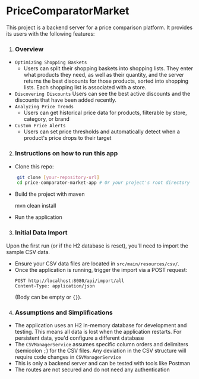 # PriceComparatorMarket

This project is a backend server for a price comparison platform. 
It provides its users with the following features:

1. ### Overview

- `Optimizing Shopping Baskets` 
    - Users can split their shopping baskets into shopping lists. They enter what products they need, as well as their quantity, and the server returns the best discounts for those products, sorted into shopping lists. Each shopping list is associated with a store.
- `Discovering Discounts`
  Users can see the best active discounts and the discounts that have been added recently.
- `Analyzing Price Trends`
  - Users can get historical price data for products, filterable by store, category, or brand
- `Custom Price Alerts`
  - Users can set price thresholds and automatically detect when a product's price drops to their target

2. ### Instructions on how to run this app

- Clone this repo:

```bash
    git clone [your-repository-url]
    cd price-comparator-market-app # Or your project's root directory
```

- Build the project with maven

  mvn clean install

- Run the application

3. ### Initial Data Import

Upon the first run (or if the H2 database is reset), you'll need to import the sample CSV data.
- Ensure your CSV data files are located in `src/main/resources/csv/`.
- Once the application is running, trigger the import via a POST request:
    ```
    POST http://localhost:8080/api/import/all
    Content-Type: application/json
    ```
  (Body can be empty or `{}`).

4. ### Assumptions and Simplifications

- The application uses an H2 in-memory database for development and testing. This means all data is lost when the application restarts. For persistent data, you'd configure a different database
- The `CSVManagerService` assumes specific column orders and delimiters (semicolon `;`) for the CSV files. Any deviation in the CSV structure will require code changes in `CSVManagerService`
- This is only a backend server and can be tested with tools like Postman
- The routes are not secured and do not need any authentication


